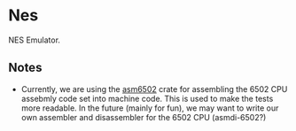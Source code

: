 # Nes

NES Emulator.

## Notes

- Currently, we are using the [asm6502](https://crates.io/crates/asm6502) crate for assembling the 6502 CPU assebmly code set into machine code. This is used to make the tests more readable. In the future (mainly for fun), we may want to write our own assembler and disassembler for the 6502 CPU (asmdi-6502?)
